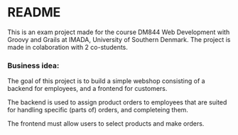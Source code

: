 # README #

This is an exam project made for the course DM844 Web Development with Groovy and Grails at IMADA, University of Southern Denmark. The project is made in colaboration with 2 co-students.

### Business idea: ###

The goal of this project is to build a simple webshop consisting of a backend
for employees, and a frontend for customers.

The backend is used to assign product orders to employees that are suited for 
handling specific (parts of) orders, and completeing them.

The frontend must allow users to select products and make orders.

